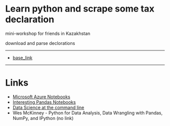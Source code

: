 Learn python and scrape some tax declaration
==============================
mini-workshop for friends in Kazakhstan

download and parse declorations

--------
- [base_link](http://mkk.gov.kg/contents/view/id/621/pid/157)

---
# Links

- [Microsoft Azure Notebooks](https://notebooks.azure.com/)
- [Interesting Pandas Notebooks](https://github.com/jupyter/jupyter/wiki/A-gallery-of-interesting-Jupyter-Notebooks)
- [Data Science at the command line](https://www.datascienceatthecommandline.com/)
- Wes McKinney - Python for Data Analysis, Data Wrangling with Pandas, NumPy, and IPython (no link)
